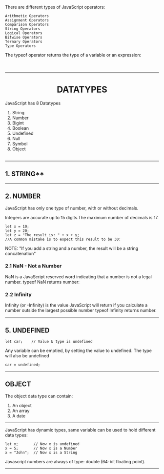 There are different types of JavaScript operators:

    Arithmetic Operators
    Assignment Operators
    Comparison Operators
    String Operators
    Logical Operators
    Bitwise Operators
    Ternary Operators
    Type Operators

The typeof operator returns the type of a variable or an expression:
<br>
<br><br>

---

# <center>DATATYPES
JavaScript has 8 Datatypes
1. String
2. Number
3. Bigint
4. Boolean
5. Undefined
6. Null
7. Symbol
8. Object
<br><br>

---
## 1. STRING**

---
## 2. NUMBER

JavaScript has only one type of number, with or without decimals.

Integers are accurate up to 15 digits.The maximum number of decimals is 17.


    let x = 10;
    let y = 20;
    let z = "The result is: " + x + y;
    //A common mistake is to expect this result to be 30:

NOTE:  "If you add a string and a number, the result will be a string concatenation"

### 2.1 NaN - Not a Number
NaN is a JavaScript reserved word indicating that a number is not a legal number.
typeof NaN returns number:

### 2.2 Infinity
Infinity (or -Infinity) is the value JavaScript will return if you calculate a number outside the largest possible number
typeof Infinity returns number.

---
## 5. UNDEFINED

    let car;    // Value & type is undefined

Any variable can be emptied, by setting the value to undefined. The type will also be undefined

    car = undefined;

---
## OBJECT
The object data type can contain:

1. An object
2. An array
3. A date

---

JavaScript has dynamic types, same variable can be used to hold different data types:

    let x;       // Now x is undefined
    x = 5;       // Now x is a Number
    x = "John";  // Now x is a String


Javascript numbers are always of type:
double (64-bit floating point).


---